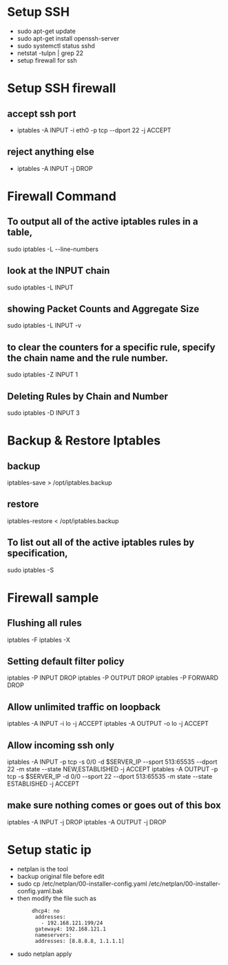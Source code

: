 Setup SSH
==========
- sudo apt-get update
- sudo apt-get install openssh-server
- sudo systemctl status sshd
- netstat -tulpn | grep 22
- setup firewall for ssh

Setup SSH firewall
======================
## accept ssh port
- iptables -A INPUT -i eth0 -p tcp --dport 22 -j ACCEPT
## reject anything else
- iptables -A INPUT -j DROP

Firewall Command
====================
## To output all of the active iptables rules in a table,
sudo iptables -L --line-numbers
## look at the INPUT chain
sudo iptables -L INPUT
## showing Packet Counts and Aggregate Size
sudo iptables -L INPUT -v
## to clear the counters for a specific rule, specify the chain name and the rule number.
sudo iptables -Z INPUT 1
## Deleting Rules by Chain and Number
sudo iptables -D INPUT 3


Backup & Restore Iptables
=========================
## backup
iptables-save > /opt/iptables.backup
## restore
iptables-restore < /opt/iptables.backup

## To list out all of the active iptables rules by specification,
sudo iptables -S

Firewall sample
=================
## Flushing all rules
iptables -F
iptables -X
## Setting default filter policy
iptables -P INPUT DROP
iptables -P OUTPUT DROP
iptables -P FORWARD DROP
## Allow unlimited traffic on loopback
iptables -A INPUT -i lo -j ACCEPT
iptables -A OUTPUT -o lo -j ACCEPT
 
## Allow incoming ssh only
iptables -A INPUT -p tcp -s 0/0 -d $SERVER_IP --sport 513:65535 --dport 22 -m state --state NEW,ESTABLISHED -j ACCEPT
iptables -A OUTPUT -p tcp -s $SERVER_IP -d 0/0 --sport 22 --dport 513:65535 -m state --state ESTABLISHED -j ACCEPT
## make sure nothing comes or goes out of this box
iptables -A INPUT -j DROP
iptables -A OUTPUT -j DROP

Setup static ip
================
- netplan is the tool
- backup original file before edit
- sudo cp /etc/netplan/00-installer-config.yaml /etc/netplan/00-installer-config.yaml.bak
- then modify the file such as 
````
        dhcp4: no
         addresses:
           - 192.168.121.199/24
         gateway4: 192.168.121.1
         nameservers:
         addresses: [8.8.8.8, 1.1.1.1]
````
- sudo netplan apply
         
          
